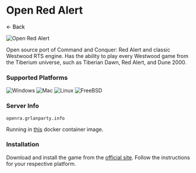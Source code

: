 # Open Red Alert
<a href="https://grlanparty.info" style="text-decoration: none; color: black;">&#8592; Back</a>

![Open Red Alert](https://shared.fastly.steamstatic.com/store_item_assets/steam/apps/2229840/header.jpg?t=1711105061)

Open source port of Command and Conquer: Red Alert and classic Westwood RTS engine. Has the ability to play every Westwood game from the Tiberium universe, such as Tiberian Dawn, Red Alert, and Dune 2000.

### Supported Platforms
![Windows](https://img.icons8.com/color/48/000000/windows-10.png) ![Mac](https://img.icons8.com/color/48/000000/mac-os.png) ![Linux](https://img.icons8.com/color/48/000000/linux.png) ![FreeBSD](https://img.icons8.com/color/48/000000/free-bsd.png)


### Server Info
`openra.grlanparty.info` <span id="server-status"></span>

Running in [this](https://github.com/OpenRA/OpenRA/wiki/Dedicated-Server) docker container image.

### Installation
Download and install the game from the [official site](https://www.openra.net/download/). Follow the instructions for your respective platform.

<script>
document.addEventListener("DOMContentLoaded", function() {
    const statusElement = document.getElementById("server-status");

    fetch("https://api.grlanparty.info/status?stack_name=openra")
        .then(response => response.json())
        .then(data => {
            console.log("Response data:", data);
            const circle = document.createElement("span");
            circle.style.display = "inline-block";
            circle.style.width = "10px";
            circle.style.height = "10px";
            circle.style.borderRadius = "50%";
            circle.style.marginLeft = "5px";
            circle.style.backgroundColor = data.result === true ? "green" : "grey";
            statusElement.appendChild(circle);
        })
        .catch(error => {
            console.error("Error fetching server status:", error);
        });
});
</script></body></html>

